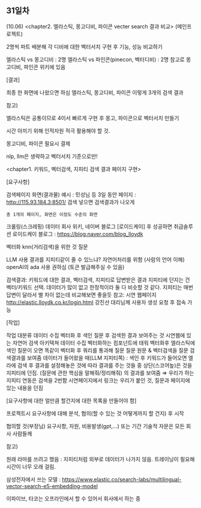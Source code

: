 ## 31일차
(10.06)
<chapter2. 엘라스틱, 몽고디비, 파이콘 vecter search 결과 비교> (메인프로젝트)

2명씩 파트 배분해 각 디비에 대한 벡터서치 구현 후 기능, 성능 비교하기

엘라스틱 vs 몽고디비 : 2명 엘라스틱 vs 파인콘(pinecon, 벡터디비) : 2명 참고로 몽고디비, 파인콘 위키에 있음

[결과]

최종 한 화면에 나왔으면 하심 엘라스틱, 몽고디비, 파이콘 이렇게 3개의 검색 결과

참고)

엘라스틱은 공통이므로 4이서 빠르게 구현 후 몽고, 파이콘으로 벡터서치 만들기

시간 아끼기 위해 인적자원 적극 활용해야 할 것.

몽고디비, 파이콘 필요시 결제

nlp, llm은 생략하고 벡터서치 기준으로만!

<chapter1. 키워드, 벡터검색, 지피티 검색 결과 페이지 구현>

[요구사항]

검색페이지 화면(결과물) 예시 : 민성님 등 3일 동안 페이지 : http://115.93.184.3:8501/ 검색 넣으면 검색결과가 나오게

    총 1개의 페이지, 화면은 이정도 수준의 화면
크롤링(스크레핑) 데이터
회사 위키, 네이버 블로그 [로이드케이] 후 성공하면 취급솔루션 로이드케이 블로그 : https://blog.naver.com/blog_lloydk

벡터화
knn(거리검색)을 위한 것 질문

LLM 사용
결과를 지피티같이 줄 수 있느냐? 자연어처리를 위함 (사람의 언어 이해) openAI의 ada 사용 권하심 (토큰 발급해주실 수 있음)

검색결과: 키워드에 대한 결과, 벡터검색, 지피티로 답변받은 결과 지피티에 던지는 건 벡터/키워드 선택. 데이터가 많이 없고 한정적이라 둘 다 비슷할 것 같다. 지피티는 매번 답변이 달라서 별 차이 없는데 비교해보면 좋을듯 참고: 시연 웹페이지 http://elastic.lloydk.co.kr/login.html 강진선 대리님께 사용자 생성 요청 후 접속 가능

[작업]

작업 대분류 데이터 수집 벡터화 후 색인 질문 후 검색한 결과 보여주는 것 시연웹에 있는 자연어 검색 아키텍쳐 데이터 수집 벡터화하는 컴포넌트에 태워 벡터화후 엘라스틱에 색인 질문이 오면 똑같이 벡터화 후 쿼리를 통과해 질문 질문 원문 & 벡터검색을 질문 검색결과를 보여줌 데이터가 들어왔을 때(LLM 지피티쪽) : 색인 후 키워드가 들어오면 엘라에 검색 후 결과를 설정해놓은 것에 따라 결과를 주는 것들 중 상단(스코어높)은 것을 지피티에 던짐. (질문에 관한 핵심을 말해줘/정리해줘) 의 결과를 보여줌 ⇒ 우리가 하는 지피티 연동은 검색을 2번함 시연페이지에서 링크는 우리가 붙인 것, 질문과 페이지에 있는 내용을 던짐

[요구사항에 대한 얼만큼 할건지에 대한 목록을 만들어야 함]

프로젝트시 요구사항에 대해 분석, 협의(할 수 있는 것 어떻게까지 할 건지) 후 시작

협의할 것(부장님) 요구사항, 자원, 비용발생(gpt,…) 또는 기간 기술적 자문은 모든 회사 사람들께

참고)

원래 라마를 쓰려고 했음 : 지피티처럼 외부로 데이터가 나가지 않음. 트레이닝이 필요해 시간이 너무 오래 걸림.

삼성전자에서 쓰는 모델 : https://www.elastic.co/search-labs/multilingual-vector-search-e5-embedding-model

이파이브, 타코는 오프라인에서 할 수 있어서 회사에서 하는 중